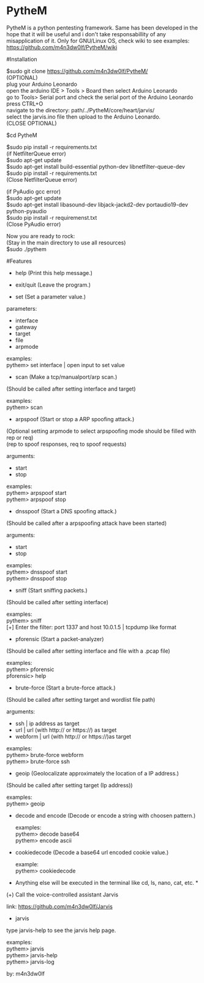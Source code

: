 # PytheM

PytheM is a python pentesting framework. Same has been developed in the hope that it will be useful and i don't take responsabillity of any misapplication of it. Only for GNU/Linux OS, check wiki to see examples:<br/> https://github.com/m4n3dw0lf/PytheM/wiki<br/> 

#Installation

$sudo git clone https://github.com/m4n3dw0lf/PytheM/ <br />
(OPTIONAL)<br />
plug your Arduino Leonardo <br />
open the arduino IDE > Tools > Board then select Arduino Leonardo <br />
go to Tools> Serial port and check the serial port of the Arduino Leonardo <br />
press CTRL+O <br />
navigate to the directory: path/../PytheM/core/heart/jarvis/ <br />
select the jarvis.ino file then upload to the Arduino Leonardo. <br />
(CLOSE OPTIONAL) <br />

$cd PytheM<br/>

$sudo pip install -r requirements.txt <br />
(if NetfilterQueue error)<br />
$sudo apt-get update<br />
$sudo apt-get install build-essential python-dev libnetfilter-queue-dev<br />
$sudo pip install -r requirements.txt <br />
(Close NetfilterQueue error) <br />

(if PyAudio gcc error)<br />
$sudo apt-get update<br />
$sudo apt-get install libasound-dev libjack-jackd2-dev portaudio19-dev python-pyaudio<br />
$sudo pip install -r requiremenst.txt <br />
(Close PyAudio error) <br />

Now you are ready to rock:<br /> 
(Stay in the main directory to use all resources)<br />
$sudo ./pythem <br/>

#Features

- help		        (Print this help message.)<br />


- exit/quit		(Leave the program.)<br />


- set			(Set a parameter value.)<br />

 parameters:<br />

 - interface
 - gateway
 - target
 - file
 - arpmode

  examples: <br />
    pythem> set interface         | open input to set value<br />


- scan			(Make a tcp/manualport/arp scan.)<br />

 (Should be called after setting interface and target)<br />

  examples:<br />
    pythem> scan<br />


- arpspoof		(Start or stop a ARP spoofing attack.)<br />

 (Optional setting arpmode to select arpspoofing mode should be filled with rep or req)<br />
 (rep to spoof responses, req to spoof requests) <br />

 arguments:<br />

 - start
 - stop

  examples:<br />
    pythem> arpspoof start <br />
    pythem> arpspoof stop <br />


- dnsspoof		(Start a DNS spoofing attack.)<br />

 (Should be called after a arpspoofing attack have been started)<br />

 arguments:<br />

 - start
 - stop

  examples:<br />
    pythem> dnsspoof start<br />
    pythem> dnsspoof stop<br />


- sniff			(Start sniffing packets.)<br />

 (Should be called after setting interface)<br />

  examples:<br />
    pythem> sniff<br />
    [+] Enter the filter: port 1337 and host 10.0.1.5  | tcpdump like format<br />


- pforensic		(Start a packet-analyzer)<br />

 (Should be called after setting interface and file with a .pcap file)

  examples:<br />
    pythem> pforensic<br />
    pforensic> help<br />


- brute-force		(Start a brute-force attack.)<br />

 (Should be called after setting target and wordlist file path)<br />

 arguments:<br />

 - ssh		   | ip address as target<br />
 - url		   | url (with http:// or https://) as target<br />
 - webform	| url (with http:// or https://)as target<br />

  examples:<br />
    pythem> brute-force webform<br />
    pythem> brute-force ssh<br />


- geoip			(Geolocalizate approximately the location of a IP address.)<br />

 (Should be called after setting target (Ip address))<br />

  examples:<br />
    pythem> geoip<br />


- decode and encode	(Decode or encode a string with choosen pattern.)<br />

  examples:<br />
    pythem> decode base64<br />
    pythem> encode ascii<br />


- cookiedecode		(Decode a base64 url encoded cookie value.)<br />

  example:<br />
    pythem> cookiedecode<br />


* Anything else will be executed in the terminal like cd, ls, nano, cat, etc. *<br />

(+) Call the voice-controlled assistant Jarvis<br />

link: https://github.com/m4n3dw0lf/Jarvis<br />

- jarvis <br />

type jarvis-help to see the jarvis help page.<br />

  examples:<br />
    pythem> jarvis<br />
    pythem> jarvis-help<br />
    pythem> jarvis-log<br />

by: m4n3dw0lf<br />

